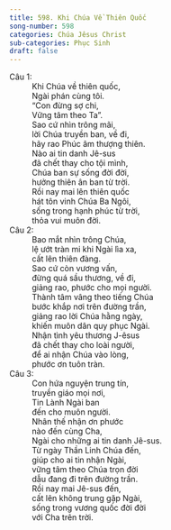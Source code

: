 ```yaml
---
title: 598. Khi Chúa Về Thiên Quốc
song-number: 598
categories: Chúa Jêsus Christ
sub-categories: Phục Sinh
draft: false
---
```

<dl><dt>Câu 1:</dt><dd data-verse="1">Khi Chúa về thiên quốc, <br/>Ngài phán cùng tôi. <br/>“Con đừng sợ chi, <br/>Vững tâm theo Ta”. <br/>Sao cứ nhìn trông mãi, <br/>lời Chúa truyền ban, về đi, <br/>hãy rao Phúc âm thượng thiên. <br/>Nào ai tin danh Jê-sus <br/>đã chết thay cho tội mình, <br/>Chúa ban sự sống đời đời, <br/>hưởng thiên ân ban từ trời. <br/>Rồi nay mai lên thiên quốc <br/>hát tôn vinh Chúa Ba Ngôi, <br/>sống trong hạnh phúc từ trời, <br/>thỏa vui muôn đời. </dd><dt>Câu 2:</dt><dd data-verse="2">Bao mắt nhìn trông Chúa, <br/>lệ ướt tràn mi khi Ngài lìa xa, <br/>cất lên thiên đàng. <br/>Sao cứ còn vương vấn, <br/>đừng quá sầu thương, về đi, <br/>giảng rao, phước cho mọi người. <br/>Thành tâm vâng theo tiếng Chúa <br/>bước khắp nơi trên đường trần, <br/>giảng rao lời Chúa hằng ngày, <br/>khiến muôn dân quy phục Ngài. <br/>Nhận tình yêu thương J-êsus <br/>đã chết thay cho loài người, <br/>để ai nhận Chúa vào lòng, <br/>phước ơn tuôn tràn. </dd><dt>Câu 3:</dt><dd data-verse="3">Con hứa nguyện trung tín, <br/>truyền giáo mọi nơi, <br/>Tin Lành Ngài ban <br/>đến cho muôn người. <br/>Nhân thế nhận ơn phước <br/>nào đến cùng Cha, <br/>Ngài cho những ai tin danh Jê-sus. <br/>Từ ngày Thần Linh Chúa đến, <br/>giúp cho ai tin nhận Ngài, <br/>vững tâm theo Chúa trọn đời <br/>dẫu đang đi trên đường trần. <br/>Rồi nay mai Jê-sus đến, <br/>cất lên không trung gặp Ngài, <br/>sống trong vương quốc đời đời <br/>với Cha trên trời. </dd></dl>